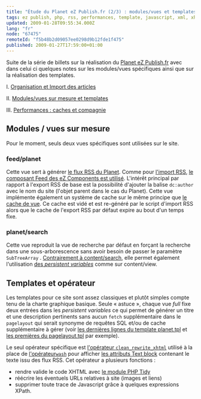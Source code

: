 ```yaml
---
title: "Étude du Planet eZ Publish.fr (2/3) : modules/vues et templates"
tags: ez publish, php, rss, performances, template, javascript, xml, xhtml, ez components
updated: 2009-01-28T09:55:34.000Z
lang: "fr"
node: "67475"
remoteId: "f5b48b2d09057ee0298d9b12fde1f475"
published: 2009-01-27T17:59:00+01:00
---
```


Suite de la série de billets sur la réalisation du [Planet eZ Publish.fr](http://www.planet-ezpublish.fr/) avec dans celui ci quelques notes sur les modules/vues spécifiques ainsi que sur la réalisation des templates.


I. [Organisation et Import des articles](/post/etude-du-planet-ez-publish-fr-1-3-organisation-et-import-des-articles)

II. [Modules/vues sur mesure et templates](/post/etude-du-planet-ez-publish-fr-2-3-modules-vues-et-templates)

III. [Performances : caches et compagnie](/post/etude-du-planet-ez-publish-fr-3-3-performances-caches-et-compagnie)


## Modules / vues sur mesure


Pour le moment, seuls deux vues spécifiques sont utilisées sur le site.


### feed/planet


Cette vue sert à générer [le flux RSS du Planet](http://www.planet-ezpublish.fr/feed/planet). Comme pour [l'import RSS](/post/etude-du-planet-ez-publish-fr-1-3-organisation-et-import-des-articles#eztoc220094_2), [le composant Feed des eZ Components est utilisé](http://ezcomponents.org/docs/api/trunk/classtrees_Feed.html). L'intérêt principal par rapport à l'export RSS de base est la possibilité d'ajouter la balise <code>dc:author</code>
 avec le nom du site (l'objet parent dans le cas du Planet). Cette vue implémente également un système de cache sur le même principe que [le cache de vue](http://ez.no/doc/ez_publish/technical_manual/4_0/features/view_caching). Ce cache est vidé et est re-généré par le script d'import RSS alors que le cache de l'export RSS par défaut expire au bout d'un temps fixe.


### planet/search


Cette vue reproduit la vue de recherche par défaut en forçant la recherche dans une sous-arborescence sans avoir besoin de passer le paramètre <code>SubTreeArray</code>
. [Contrairement à content/search](http://issues.ez.no/14295), elle permet également l'utilisation [des *persistent variables*](http://ez.no/ezpublish/documentation/incoming/persistent_template_variable) comme sur content/view.


## Templates et opérateur


Les templates pour ce site sont assez classiques et plutôt simples compte tenu de la charte graphique basique. Seule « astuce », chaque vue *full* fixe deux entrées dans les *persistent variables* ce qui permet de générer un titre et une description pertinents sans aucun <code>fetch</code>
 supplémentaire dans le <code>pagelayout</code>
 qui serait synonyme de requêtes SQL et/ou de cache supplémentaire à gérer (voir [les dernières lignes du template planet.tpl](https://github.com/dpobel/planet-ezpublish.fr/blob/master/legacy/extensions/planete/design/planete/override/templates/full/planet.tpl) et [les premières du pagelayout.tpl](https://github.com/dpobel/planet-ezpublish.fr/blob/master/legacy/extensions/planete/design/planete/templates/pagelayout.tpl) par exemple).


Le seul opérateur spécifique est [l'opérateur <code>clean_rewrite_xhtml</code>](https://github.com/dpobel/planet-ezpublish.fr/blob/master/legacy/extensions/planete/autoloads/planeteutils.php) utilisé à la place de [l'opérateur](http://ez.no/doc/ez_publish/technical_manual/4_0/reference/template_operators/strings/wash)<code>[wash](http://ez.no/doc/ez_publish/technical_manual/4_0/reference/template_operators/strings/wash)</code>
 pour afficher [les attributs Text block](http://ez.no/doc/ez_publish/technical_manual/4_0/reference/datatypes/text_block) contenant le texte issu des flux RSS. Cet opérateur a plusieurs fonctions :

* rendre valide le code XHTML avec [le module PHP Tidy](http://fr.php.net/tidy)
* réécrire les éventuels URLs relatives à site (images et liens)
* supprimer toute trace de Javascript grâce à quelques expressions XPath.

